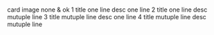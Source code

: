 # 

card
    image none & ok
        1
            title one line
            desc one line
        2
            title one line
            desc mutuple line
        3 
            title mutuple line
            desc one line
        4 
            title mutuple line
            desc mutuple line
        


